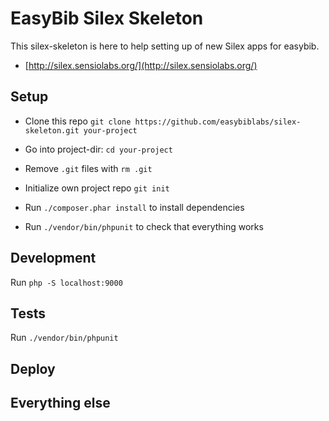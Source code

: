 # EasyBib Silex Skeleton

This silex-skeleton is here to help setting up of new Silex apps for easybib.

* [http://silex.sensiolabs.org/](http://silex.sensiolabs.org/)

## Setup

* Clone this repo `git clone https://github.com/easybiblabs/silex-skeleton.git your-project`
* Go into project-dir: `cd your-project`
* Remove `.git` files with `rm .git`
* Initialize own project repo `git init`

* Run `./composer.phar install` to install dependencies
* Run `./vendor/bin/phpunit` to check that everything works

## Development

Run `php -S localhost:9000`


## Tests

Run `./vendor/bin/phpunit`


## Deploy


## Everything else
